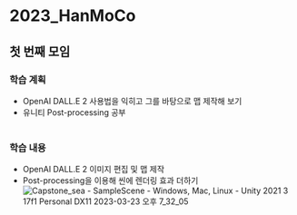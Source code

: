 # 2023_HanMoCo
## 첫 번째 모임
### 학습 계획
- OpenAI DALL.E 2 사용법을 익히고 그를 바탕으로 맵 제작해 보기
- 유니티 Post-processing 공부
<br><br>
### 학습 내용
- OpenAI DALL.E 2 이미지 편집 및 맵 제작
- Post-processing을 이용해 씬에 렌더링 효과 더하기
![Capstone_sea - SampleScene - Windows, Mac, Linux - Unity 2021 3 17f1 Personal _DX11_ 2023-03-23 오후 7_32_05](https://user-images.githubusercontent.com/100073324/227177729-12cda28a-18d3-4a55-a4a0-e5d05fded8fa.png)
